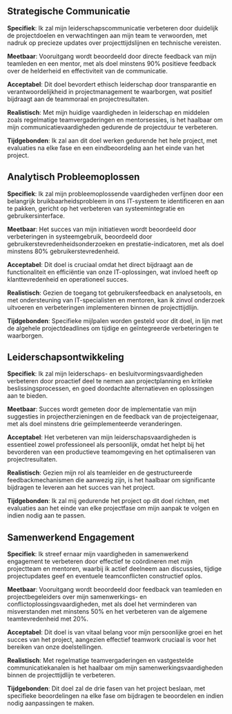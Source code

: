## Strategische Communicatie

**Specifiek**: Ik zal mijn leiderschapscommunicatie verbeteren door duidelijk de projectdoelen en verwachtingen aan mijn team te verwoorden, met nadruk op precieze updates over projecttijdslijnen en technische vereisten.

**Meetbaar**: Vooruitgang wordt beoordeeld door directe feedback van mijn teamleden en een mentor, met als doel minstens 90% positieve feedback over de helderheid en effectiviteit van de communicatie.

**Acceptabel**: Dit doel bevordert ethisch leiderschap door transparantie en verantwoordelijkheid in projectmanagement te waarborgen, wat positief bijdraagt aan de teammoraal en projectresultaten.

**Realistisch**: Met mijn huidige vaardigheden in leiderschap en middelen zoals regelmatige teamvergaderingen en mentorsessies, is het haalbaar om mijn communicatievaardigheden gedurende de projectduur te verbeteren.

**Tijdgebonden**: Ik zal aan dit doel werken gedurende het hele project, met evaluaties na elke fase en een eindbeoordeling aan het einde van het project.

## Analytisch Probleemoplossen

**Specifiek**: Ik zal mijn probleemoplossende vaardigheden verfijnen door een belangrijk bruikbaarheidsprobleem in ons IT-systeem te identificeren en aan te pakken, gericht op het verbeteren van systeemintegratie en gebruikersinterface.

**Meetbaar**: Het succes van mijn initiatieven wordt beoordeeld door verbeteringen in systeemgebruik, beoordeeld door gebruikerstevredenheidsonderzoeken en prestatie-indicatoren, met als doel minstens 80% gebruikerstevredenheid.

**Acceptabel**: Dit doel is cruciaal omdat het direct bijdraagt aan de functionaliteit en efficiëntie van onze IT-oplossingen, wat invloed heeft op klanttevredenheid en operationeel succes.

**Realistisch**: Gezien de toegang tot gebruikersfeedback en analysetools, en met ondersteuning van IT-specialisten en mentoren, kan ik zinvol onderzoek uitvoeren en verbeteringen implementeren binnen de projecttijdlijn.

**Tijdgebonden**: Specifieke mijlpalen worden gesteld voor dit doel, in lijn met de algehele projectdeadlines om tijdige en geïntegreerde verbeteringen te waarborgen.

## Leiderschapsontwikkeling

**Specifiek**: Ik zal mijn leiderschaps- en besluitvormingsvaardigheden verbeteren door proactief deel te nemen aan projectplanning en kritieke beslissingsprocessen, en goed doordachte alternatieven en oplossingen aan te bieden.

**Meetbaar**: Succes wordt gemeten door de implementatie van mijn suggesties in projectherzieningen en de feedback van de projecteigenaar, met als doel minstens drie geïmplementeerde veranderingen.

**Acceptabel**: Het verbeteren van mijn leiderschapsvaardigheden is essentieel zowel professioneel als persoonlijk, omdat het helpt bij het bevorderen van een productieve teamomgeving en het optimaliseren van projectresultaten.

**Realistisch**: Gezien mijn rol als teamleider en de gestructureerde feedbackmechanismen die aanwezig zijn, is het haalbaar om significante bijdragen te leveren aan het succes van het project.

**Tijdgebonden**: Ik zal mij gedurende het project op dit doel richten, met evaluaties aan het einde van elke projectfase om mijn aanpak te volgen en indien nodig aan te passen.

## Samenwerkend Engagement

**Specifiek**: Ik streef ernaar mijn vaardigheden in samenwerkend engagement te verbeteren door effectief te coördineren met mijn projectteam en mentoren, waarbij ik actief deelneem aan discussies, tijdige projectupdates geef en eventuele teamconflicten constructief oplos.

**Meetbaar**: Vooruitgang wordt beoordeeld door feedback van teamleden en projectbegeleiders over mijn samenwerkings- en conflictoplossingsvaardigheden, met als doel het verminderen van misverstanden met minstens 50% en het verbeteren van de algemene teamtevredenheid met 20%.

**Acceptabel**: Dit doel is van vitaal belang voor mijn persoonlijke groei en het succes van het project, aangezien effectief teamwork cruciaal is voor het bereiken van onze doelstellingen.

**Realistisch**: Met regelmatige teamvergaderingen en vastgestelde communicatiekanalen is het haalbaar om mijn samenwerkingsvaardigheden binnen de projecttijdlijn te verbeteren.

**Tijdgebonden**: Dit doel zal de drie fasen van het project beslaan, met specifieke beoordelingen na elke fase om bijdragen te beoordelen en indien nodig aanpassingen te maken.
